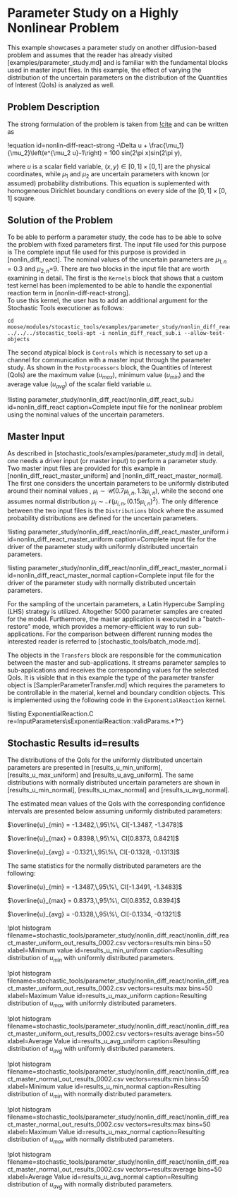 # Parameter Study on a Highly Nonlinear Problem

This example showcases a parameter study on another diffusion-based problem
and assumes that the reader has already visited [examples/parameter_study.md] and is familiar
with the fundamental blocks used in master input files.
In this example, the effect of varying the distribution of the uncertain
parameters on the distribution of the Quantities of Interest (QoIs) is analyzed as well.   

## Problem Description

The strong formulation of the problem is taken from [!cite](chaturantabut2010nonlinear) and can be written as

!equation id=nonlin-diff-react-strong
-\Delta u + \frac{\mu_1}{\mu_2}\left(e^{\mu_2 u}-1\right) = 100 sin(2\pi x)sin(2\pi y),

where $u$ is a scalar field variable, $(x,y)\in[0,1]\times[0,1]$ are the physical coordinates,
while $\mu_1$ and $\mu_2$ are uncertain parameters with known (or assumed) probability distributions.
This equation is suplemented with homogeneous Dirichlet boundary conditions on every side
of the $[0,1]\times[0,1]$ square.

## Solution of the Problem

To be able to perform a parameter study, the code has to be able to solve the
problem with fixed parameters first. The input file used for this purpose is
The complete input file used for this purpose is provided in [nonlin_diff_react].
The nominal values of the uncertain parameters are $\mu_{1,n}=0.3$ and $\mu_{2,n}$=9.
There are two blocks in the input file that are worth examining in detail.
The first is the `Kernels` block that shows that a custom test kernel has been implemented to be
able to handle the exponential reaction term in [nonlin-diff-react-strong].  
To use this kernel, the user has to add an additional argument for the
Stochastic Tools executioner as follows:

```
cd moose/modules/stocastic_tools/examples/parameter_study/nonlin_diff_react
../../../stocastic_tools-opt -i nonlin_diff_react_sub.i --allow-test-objects
```

The second atypical block is `Controls` which is necessary to set up a channel
for communication with a master input through the parameter study.
As shown in the `Postprocessors` block, the Quantities of Interest (QoIs) are the
maximum value ($u_{max}$), minimum value ($u_{min}$) and the average value ($u_{avg}$)
of the scalar field variable $u$.

!listing parameter_study/nonlin_diff_react/nonlin_diff_react_sub.i id=nonlin_diff_react
         caption=Complete input file for the nonlinear problem using the nominal values of the uncertain parameters.

## Master Input

As described in [stochastic_tools/examples/parameter_study.md] in detail, one needs a driver input (or master input)
to perform a parameter study.
Two master input files are provided for this example in [nonlin_diff_react_master_uniform]
and [nonlin_diff_react_master_normal]. The first
one considers the uncertain parameters to be uniformly distributed around their nominal values
, $\mu_i\sim\mathcal{U} (0.7\mu_{i,n},1.3\mu_{i,n})$, while the second one assumes normal
distribution $\mu_i\sim\mathcal{N} (\mu_{i,n},(0.15\mu_{i,n})^2)$.
The only difference between the two input files is the `Distributions` block where the
assumed probability distributions are defined for the uncertain parameters.

!listing parameter_study/nonlin_diff_react/nonlin_diff_react_master_uniform.i id=nonlin_diff_react_master_uniform
         caption=Complete input file for the driver of the parameter study with uniformly distributed uncertain parameters.

!listing parameter_study/nonlin_diff_react/nonlin_diff_react_master_normal.i id=nonlin_diff_react_master_normal
         caption=Complete input file for the driver of the parameter study with normally distributed uncertain parameters.

For the sampling of the uncertain parameters, a Latin Hypercube Sampling (LHS) strategy is utilized.
Altogether 5000 parameter samples are created for the model.
Furthermore, the master application is executed in a "batch-restore" mode, which provides a memory-efficient
way to run sub-applications. For the comparison between different running modes
the interested reader is referred to [stochastic_tools/batch_mode.md].

The objects in the `Transfers` block are responsible for the communication between the
master and sub-applications. It streams parameter samples to sub-applications and
receives the corresponding values for the selected QoIs.
It is visible that in this example the type of the parameter transfer object is
[SamplerParameterTransfer.md] which requires the parameters to be controllable in
the material, kernel and boundary condition objects.
This is implemented using the following code in the `ExponentialReaction` kernel.

!listing ExponentialReaction.C re=InputParameters\sExponentialReaction::validParams.*?^}


## Stochastic Results id=results

The distributions of the QoIs for the uniformly distributed uncertain parameters are
presented in [results_u_min_uniform], [results_u_max_uniform] and [results_u_avg_uniform].
The same distributions with normally distributed uncertain parameters are shown in
[results_u_min_normal], [results_u_max_normal] and [results_u_avg_normal].

The estimated mean values of the QoIs with the corresponding confidence intervals
are presented below assuming uniformly distributed parameters:

$\overline{u}_{min} = -1.3482,\,95\%\, CI[-1.3487, -1.3478]$

$\overline{u}_{max} = 0.8398,\,95\%\, CI[0.8373, 0.8421]$

$\overline{u}_{avg} = -0.1321,\,95\%\, CI[-0.1328, -0.1313]$

The same statistics for the normally distributed parameters are the following:

$\overline{u}_{min} = -1.3487,\,95\%\, CI[-1.3491, -1.3483]$

$\overline{u}_{max} = 0.8373,\,95\%\, CI[0.8352, 0.8394]$

$\overline{u}_{avg} = -0.1328,\,95\%\, CI[-0.1334, -0.1321]$

!plot histogram filename=stochastic_tools/parameter_study/nonlin_diff_react/nonlin_diff_react_master_uniform_out_results_0002.csv
                vectors=results:min
                bins=50
                xlabel=Minimum value
                id=results_u_min_uniform
                caption=Resulting distribution of $u_{min}$ with uniformly distributed parameters.


!plot histogram filename=stochastic_tools/parameter_study/nonlin_diff_react/nonlin_diff_react_master_uniform_out_results_0002.csv
                vectors=results:max
                bins=50
                xlabel=Maximum Value
                id=results_u_max_uniform
                caption=Resulting distribution of $u_{max}$ with uniformly distributed parameters.


!plot histogram filename=stochastic_tools/parameter_study/nonlin_diff_react/nonlin_diff_react_master_uniform_out_results_0002.csv
                vectors=results:average
                bins=50
                xlabel=Average Value
                id=results_u_avg_uniform
                caption=Resulting distribution of $u_{avg}$ with uniformly distributed parameters.

!plot histogram filename=stochastic_tools/parameter_study/nonlin_diff_react/nonlin_diff_react_master_normal_out_results_0002.csv
                vectors=results:min
                bins=50
                xlabel=Minimum value
                id=results_u_min_normal
                caption=Resulting distribution of $u_{min}$ with normally distributed parameters.


!plot histogram filename=stochastic_tools/parameter_study/nonlin_diff_react/nonlin_diff_react_master_normal_out_results_0002.csv
                vectors=results:max
                bins=50
                xlabel=Maximum Value
                id=results_u_max_normal
                caption=Resulting distribution of $u_{max}$ with normally distributed parameters.


!plot histogram filename=stochastic_tools/parameter_study/nonlin_diff_react/nonlin_diff_react_master_normal_out_results_0002.csv
                vectors=results:average
                bins=50
                xlabel=Average Value
                id=results_u_avg_normal
                caption=Resulting distribution of $u_{avg}$ with normally distributed parameters.
